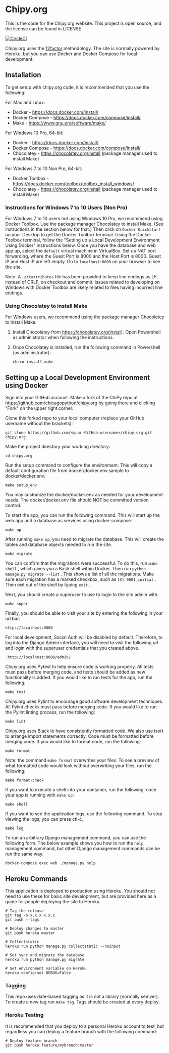 # Chipy.org

This is the code for the Chipy.org website.
This project is open source, and the license can be found in LICENSE.

[![CircleCI](https://circleci.com/gh/chicagopython/chipy.org/tree/master.svg?style=svg)](https://circleci.com/gh/chicagopython/chipy.org/tree/master)

Chipy.org uses the [12factor](http://12factor.net) methodology. The site is
normally powered by Heroku, but you can use Docker and Docker Compose for
local development.

## Installation

To get setup with chipy.org code, it is recommended that you use the following:

For Mac and Linux:
* Docker - https://docs.docker.com/install/
* Docker Compose - https://docs.docker.com/compose/install/
* Make - https://www.gnu.org/software/make/

For Windows 10 Pro, 64-bit:
* Docker - https://docs.docker.com/install/
* Docker Compose - https://docs.docker.com/compose/install/
* Chocolatey - https://chocolatey.org/install (package manager used to install Make)

For Windows 7 to 10 Non Pro, 64-bit:
* Docker Toolbox - https://docs.docker.com/toolbox/toolbox_install_windows/
* Chocolatey - https://chocolatey.org/install (package manager used to install Make)

### Instructions for Windows 7 to 10 Users (Non Pro)

For Windows 7 to 10 users not using Windows 10 Pro, we recommend using Docker Toolbox. Use the package manager Chocolatey to install Make. (See instructions in the section below for that.) Then click on `Docker Quickstart` on your Desktop to get the Docker Toolbox terminal. Using the Docker Toolbox terminal, follow the "Setting up a Local Development Environment Using Docker" instructions below. Once you have the database and web app up, select the `default` virtual machine in VirtualBox. Set up NAT port forwarding, where the Guest Port is 8000 and the Host Port is 8000. Guest IP and Host IP are left empty. Go to `localhost:8000` on your browser to see the site.

Note: A `.gitattributes` file has been provided to keep line endings as LF, instead of CRLF, on checkout and commit. Issues related to developing on Windows with Docker Toolbox are likely related to files having incorrect line endings.

### Using Chocolatey to install Make

For Windows users, we recommend using the package manager Chocolatey to install Make.

1. Install Chocolatey from https://chocolatey.org/install . Open Powershell as administrator when following the instructions.

2. Once Chocolatey is installed, run the following command in Powershell (as administrator):

    `choco install make`

## Setting up a Local Development Environment using Docker

Sign into your GitHub account. Make a fork of the ChiPy repo at https://github.com/chicagopython/chipy.org by going there and clicking "Fork" on the upper right corner.

Clone this forked repo to your local computer (replace your GitHub username without the brackets): 

    git clone https://github.com/<your-GitHub-username>/chipy.org.git chipy.org

Make the project directory your working directory:

    cd chipy.org

Run the setup command to configure the environment. This will copy
a default configuration file from docker/docker.env.sample to
docker/docker.env.

    make setup_env

You may customize the docker/docker.env as needed for your development needs.
The docker/docker.env file should NOT be committed version control.

To start the app, you can run the following command.  This will start
up the web app and a database as services using docker-compose.

    make up

After running `make up`, you need to migrate the database. This will
create the tables and database objects needed to run the site.

    make migrate

You can confirm that the migrations were successful. To do this, run `make shell` , which gives you a Bash shell within Docker. Then run `python manage.py migrate --list` . This shows a list of all the migrations. Make sure each migration has a marked checkbox, such as `[X] 0001_initial` . Then exit out of the shell by typing `exit` .

Next, you should create a superuser to use to login to the site admin with.

    make super

Finally, you should be able to visit your site by entering the
following in your url bar:

    http://localhost:8000

For local development, Social Auth will be disabled by default. Therefore,
to log into the Django Admin interface, you will need to visit the following
url and login with the superuser credentials that you created above.

     http://localhost:8000/admin/

Chipy.org uses Pytest to help ensure code is working properly.
All tests must pass before merging code, and tests should be added as
new functionality is added.
If you would like to run tests for the app, run the following:

    make test

Chipy.org uses Pylint to encourage good software development techniques.
All Pylint checks must pass before merging code.
If you would like to run the Pylint linting process, run the following:

    make lint

Chipy.org uses Black to have consistently formatted code. We also use isort to 
arrange import statements correctly. Code must be formatted before merging code.
If you would like to format code, run the following:

    make format

Note: the command `make format` overwrites your files. To see a preview of what formatted code would 
look without overwriting your files, run the following:

    make format-check

If you want to execute a shell into your container, run the following:
once your app is running with `make up`:

    make shell

If you want to see the application logs, use the following command. To stop
viewing the logs, you can press ctl-c.

    make log

To run an arbitrary Django management command, you can use the following form.
The below example shows you how to run the `help` management command, but
other Django management commands can be run the same way.

    docker-compose exec web ./manage.py help

## Heroku Commands

This application is deployed to production using Heroku. You should not need
to use these for basic site development, but are provided here as a guide for
people deploying the site to Heroku.

    # Tag the release
    git tag -m x.x.x x.x.x
    git push --tags

    # Deploy changes to master
    git push heroku master

    # Collectstatic
    heroku run python manage.py collectstatic --noinput

    # Set sync and migrate the database
    heroku run python manage.py migrate

    # Set environment variable on Heroku
    heroku config:set DEBUG=False

### Tagging

This repo uses date-based tagging as it is not a library (normally semver). To
create a new tag run `make tag`. Tags should be created at every deploy.

### Heroku Testing

It is recommended that you deploy to a personal Heroku account to test, but
regardless you can deploy a feature branch with the following command:

    # Deploy feature branch
    git push heroku feature/mybranch:master

